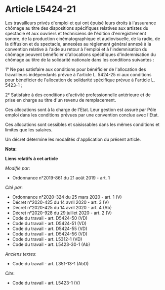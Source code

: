# Article L5424-21

Les travailleurs privés d'emploi et qui ont épuisé leurs droits à l'assurance chômage au titre des dispositions spécifiques
relatives aux artistes du spectacle et aux ouvriers et techniciens de l'édition d'enregistrement sonore, de la production
cinématographique et audiovisuelle, de la radio, de la diffusion et du spectacle, annexées au règlement général annexé à la
convention relative à l'aide au retour à l'emploi et à l'indemnisation du chômage peuvent bénéficier d'allocations
spécifiques d'indemnisation du chômage au titre de la solidarité nationale dans les conditions suivantes :

1° Ne pas satisfaire aux conditions pour bénéficier de l'allocation des travailleurs indépendants prévue à l'article L.
5424-25 ni aux conditions pour bénéficier de l'allocation de solidarité spécifique prévue à l'article L. 5423-1 ;

2° Satisfaire à des conditions d'activité professionnelle antérieure et de prise en charge au titre d'un revenu de
remplacement.

Ces allocations sont à la charge de l'Etat. Leur gestion est assuré par Pôle emploi dans les conditions prévues par une
convention conclue avec l'Etat.

Ces allocations sont cessibles et saisissables dans les mêmes conditions et limites que les salaires.

Un décret détermine les modalités d'application du présent article.

**Nota:**



**Liens relatifs à cet article**

_Modifié par_:

  - Ordonnance n°2019-861 du 21 août 2019 - art. 1

_Cité par_:

  - Ordonnance n°2020-324 du 25 mars 2020 - art. 1 (V)
  - Décret n°2020-425 du 14 avril 2020 - art. 3 (V)
  - Décret n°2020-425 du 14 avril 2020 - art. 4 (Ab)
  - Décret n°2020-928 du 29 juillet 2020 - art. 2 (V)
  - Code du travail - art. D5424-50 (VD)
  - Code du travail - art. D5424-51 (VD)
  - Code du travail - art. D5424-55 (VD)
  - Code du travail - art. D5424-56 (VD)
  - Code du travail - art. L5312-1 (VD)
  - Code du travail - art. L5423-30-1 (Ab)

_Anciens textes_:

  - Code du travail - art. L351-13-1 (AbD)

_Cite_:

  - Code du travail - art. L5423-1 (V)
